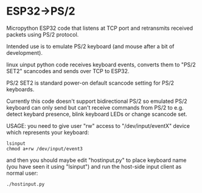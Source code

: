 # ESP32->PS/2

Micropython ESP32 code that listens at TCP port and
retransmits received packets using PS/2 protocol.

Intended use is to emulate PS/2 keyboard (and mouse after
a bit of development).

linux uinput python code receives keyboard events,
converts them to "PS/2 SET2" scancodes and
sends over TCP to ESP32.

PS/2 SET2 is standard power-on default scancode setting
for PS/2 keyboards.

Currently this code doesn't support bidirectional PS/2 so
emulated PS/2 keyboard can only send but can't receive commands
from PS/2 to e.g. detect keybard presence, blink keyboard LEDs
or change scancode set.

USAGE: you need to give user "rw" access to "/dev/input/eventX"
device which represents your keyboard:

    lsinput
    chmod a+rw /dev/input/event3

and then you should maybe edit "hostinput.py" to place keyboard name
(you have seen it using "lsinput") and run the host-side input client
as normal user:

    ./hostinput.py
